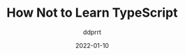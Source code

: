 ---
author: ddprrt
date: 2022-01-10
draft: true
tags:
  - typescript
target_url: https://fettblog.eu/how-not-to-learn-typescript/
title: How Not to Learn TypeScript
---
